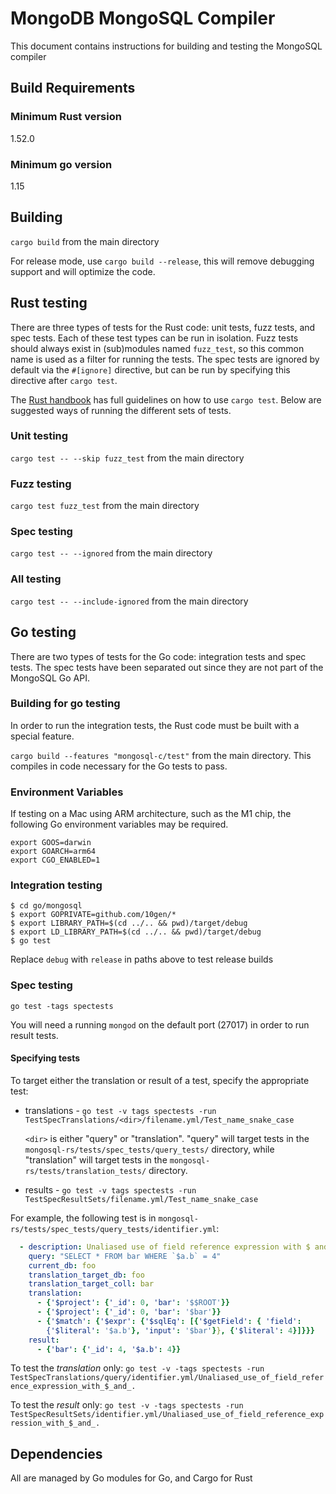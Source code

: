 # MongoDB MongoSQL Compiler

This document contains instructions for building and testing the MongoSQL compiler

## Build Requirements

### Minimum Rust version
1.52.0

### Minimum go version
1.15

## Building

`cargo build` from the main directory

For release mode, use `cargo build --release`, this will remove debugging support and will optimize
the code.

## Rust testing

There are three types of tests for the Rust code: unit tests, fuzz tests, and spec tests. Each of
these test types can be run in isolation. Fuzz tests should always exist in (sub)modules named
`fuzz_test`, so this common name is used as a filter for running the tests. The spec tests are
ignored by default via the `#[ignore]` directive, but can be run by specifying this directive
after `cargo test`.

The [Rust handbook](https://doc.rust-lang.org/cargo/commands/cargo-test.html) has full guidelines
on how to use `cargo test`. Below are suggested ways of running the different sets of tests.

### Unit testing

`cargo test -- --skip fuzz_test` from the main directory

### Fuzz testing

`cargo test fuzz_test` from the main directory

### Spec testing

`cargo test -- --ignored` from the main directory

### All testing

`cargo test -- --include-ignored` from the main directory

## Go testing

There are two types of tests for the Go code: integration tests and spec tests.
The spec tests have been separated out since they are not part of the MongoSQL Go
API.

### Building for go testing

In order to run the integration tests, the Rust code must be built with a
special feature.

`cargo build --features "mongosql-c/test"` from the main directory. This compiles
in code necessary for the Go tests to pass.

### Environment Variables
If testing on a Mac using ARM architecture, such as the M1 chip, the following Go environment variables may be required.
```
export GOOS=darwin
export GOARCH=arm64
export CGO_ENABLED=1
```

### Integration testing

```
$ cd go/mongosql
$ export GOPRIVATE=github.com/10gen/*
$ export LIBRARY_PATH=$(cd ../.. && pwd)/target/debug
$ export LD_LIBRARY_PATH=$(cd ../.. && pwd)/target/debug
$ go test
```

Replace `debug` with `release` in paths above to test release builds

### Spec testing

`go test -tags spectests`

You will need a running `mongod` on the default port (27017) in order
to run result tests.

#### Specifying tests

To target either the translation or result of a test, specify the appropriate test:

* translations - `go test -v tags spectests -run TestSpecTranslations/<dir>/filename.yml/Test_name_snake_case`

  `<dir>` is either "query" or "translation". "query" will target tests in
  the `mongosql-rs/tests/spec_tests/query_tests/` directory, while "translation"
  will target tests in the `mongosql-rs/tests/translation_tests/` directory.

* results - `go test -v tags spectests -run TestSpecResultSets/filename.yml/Test_name_snake_case`

For example, the following test is in `mongosql-rs/tests/spec_tests/query_tests/identifier.yml`:

```yml
  - description: Unaliased use of field reference expression with $ and .
    query: "SELECT * FROM bar WHERE `$a.b` = 4"
    current_db: foo
    translation_target_db: foo
    translation_target_coll: bar
    translation:
      - {'$project': {'_id': 0, 'bar': '$$ROOT'}}
      - {'$project': {'_id': 0, 'bar': '$bar'}}
      - {'$match': {'$expr': {'$sqlEq': [{'$getField': { 'field':
        {'$literal': '$a.b'}, 'input': '$bar'}}, {'$literal': 4}]}}}
    result:
      - {'bar': {'_id': 4, '$a.b': 4}}
```

To test the *translation* only: `go test -v -tags spectests -run TestSpecTranslations/query/identifier.yml/Unaliased_use_of_field_reference_expression_with_$_and_.`

To test the *result* only: `go test -v -tags spectests -run TestSpecResultSets/identifier.yml/Unaliased_use_of_field_reference_expression_with_$_and_.`

## Dependencies

All are managed by Go modules for Go, and Cargo for Rust

